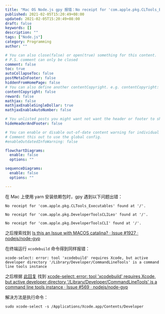 ```yaml
---
title: "Mac OS Node.js gpy 报错：No receipt for 'com.apple.pkg.CLTools_Executables' found at '/'"
published: 2021-02-05T15:20:49+08:00
updated: 2021-02-05T15:20:49+08:00
draft: false
keywords: []
description: ""
tags: ["Node.js"]
category: Programming
author: ""

# You can also close(false) or open(true) something for this content.
# P.S. comment can only be closed
comment: false
toc: true
autoCollapseToc: false
postMetaInFooter: false
hiddenFromHomePage: false
# You can also define another contentCopyright. e.g. contentCopyright: "This is another copyright."
contentCopyright: false
reward: false
mathjax: false
mathjaxEnableSingleDollar: true
mathjaxEnableAutoNumber: false

# You unlisted posts you might want not want the header or footer to show
hideHeaderAndFooter: false

# You can enable or disable out-of-date content warning for individual post.
# Comment this out to use the global config.
#enableOutdatedInfoWarning: false

flowchartDiagrams:
  enable: false
  options: ""

sequenceDiagrams: 
  enable: false
  options: ""

---
```


<!--more-->

在 Mac 上使用 yarn 安装依赖包时，gpy 遇到以下问题出错：
```
No receipt for 'com.apple.pkg.CLTools_Executables' found at '/'.

No receipt for 'com.apple.pkg.DeveloperToolsCLILeo' found at '/'.

No receipt for 'com.apple.pkg.DeveloperToolsCLI' found at '/'.
```

之后搜索找到 [Is this an Issue with MACOS catalina? · Issue #1927 · nodejs/node-gyp](https://github.com/nodejs/node-gyp/issues/1927)

在终端运行 `xcodebuild` 命令得到同样报错：
```
xcode-select: error: tool 'xcodebuild' requires Xcode, but active developer directory '/Library/Developer/CommandLineTools' is a command line tools instance
```

之后根据 [此回复](https://github.com/nodejs/node-gyp/issues/1927#issuecomment-542935181) 找到 [xcode-select: error: tool 'xcodebuild' requires Xcode, but active developer directory '/Library/Developer/CommandLineTools' is a command line tools instance · Issue #569 · nodejs/node-gyp](https://github.com/nodejs/node-gyp/issues/569)

解决方法是执行命令：
```
sudo xcode-select -s /Applications/Xcode.app/Contents/Developer
```
